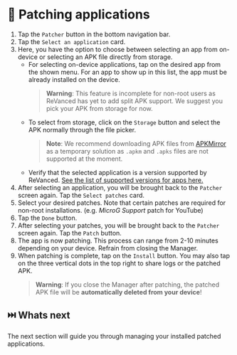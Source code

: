 # 🧩 Patching applications
1. Tap the `Patcher` button in the bottom navigation bar.
2. Tap the `Select an application` card.
3. Here, you have the option to choose between selecting an app from on-device or selecting an APK file directly from storage.
   * For selecting on-device applications, tap on the desired app from the shown menu. For an app to show up in this list, the app must be already installed on the device.
     > **Warning**: This feature is incomplete for non-root users as ReVanced has yet to add split APK support. We suggest you pick your APK from storage for now.
   * To select from storage, click on the `Storage` button and select the APK normally through the file picker.
     > **Note**: We recommend downloading APK files from [APKMirror](https://www.apkmirror.com/) as a temporary solution as `.apkm` and `.apks` files are not supported at the moment.
   * Verify that the selected application is a version supported by ReVanced. [See the list of supported versions for apps here.](https://github.com/revanced/revanced-patches#-patches)
4. After selecting an application, you will be brought back to the `Patcher` screen again. Tap the `Select patches` card.
5. Select your desired patches. Note that certain patches are required for non-root installations. (e.g. *MicroG Support* patch for YouTube)
6. Tap the `Done` button.
7. After selecting your patches, you will be brought back to the `Patcher` screen again. Tap the `Patch` button.
8. The app is now patching. This process can range from 2-10 minutes depending on your device. Refrain from closing the Manager.
9. When patching is complete, tap on the `Install` button. You may also tap on the three vertical dots in the top right to share logs or the patched APK.
   > **Warning**: If you close the Manager after patching, the patched APK file will be **automatically deleted from your device**!

## ⏭️ Whats next
The next section will guide you through managing your installed patched applications.
